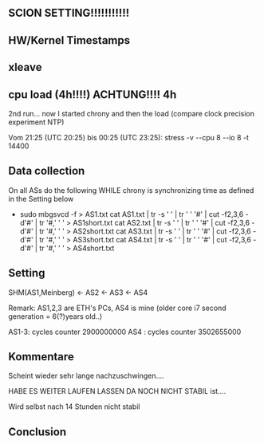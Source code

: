 ## SCION SETTING!!!!!!!!!!!

## HW/Kernel Timestamps

## xleave


## cpu load (4h!!!!) ACHTUNG!!!! 4h
2nd run... now I started chrony and then the load (compare clock precision experiment NTP)

Vom 21:25 (UTC 20:25) bis 00:25 (UTC 23:25): stress -v --cpu 8 --io 8 -t 14400




## Data collection
On all ASs do the following WHILE chrony is synchronizing time as defined in the Setting below
* sudo mbgsvcd -f > AS1.txt
cat AS1.txt | tr -s ' ' | tr ' ' '#' | cut -f2,3,6 -d'#' | tr '#,' ' ' > AS1short.txt
cat AS2.txt | tr -s ' ' | tr ' ' '#' | cut -f2,3,6 -d'#' | tr '#,' ' ' > AS2short.txt
cat AS3.txt | tr -s ' ' | tr ' ' '#' | cut -f2,3,6 -d'#' | tr '#,' ' ' > AS3short.txt
cat AS4.txt | tr -s ' ' | tr ' ' '#' | cut -f2,3,6 -d'#' | tr '#,' ' ' > AS4short.txt

## Setting
SHM(AS1,Meinberg) <- AS2 <- AS3 <- AS4

Remark:
AS1,2,3 are ETH's PCs, AS4 is mine (older core i7 second generation = 6(?)years old..)

AS1-3: cycles counter 2900000000
AS4 :  cycles counter 3502655000


## Kommentare
Scheint wieder sehr lange nachzuschwingen....

HABE ES WEITER LAUFEN LASSEN DA NOCH NICHT STABIL ist....

Wird selbst nach 14 Stunden nicht stabil




## Conclusion

